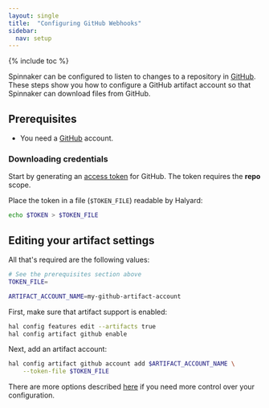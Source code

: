 ```yaml
---
layout: single
title:  "Configuring GitHub Webhooks"
sidebar:
  nav: setup
---
```


{% include toc %}

Spinnaker can be configured to listen to changes to a repository in
[GitHub](https://github.com). These steps show you how to configure a GitHub
artifact account so that Spinnaker can download files from GitHub.

## Prerequisites

* You need a [GitHub](https://github.com) account.

### Downloading credentials

Start by generating an [access token](https://github.com/settings/tokens) for
GitHub. The token requires the __repo__ scope. 

Place the token in a file (`$TOKEN_FILE`) readable by Halyard:

```bash
echo $TOKEN > $TOKEN_FILE
```

## Editing your artifact settings

All that's required are the following values:

```bash
# See the prerequisites section above
TOKEN_FILE=

ARTIFACT_ACCOUNT_NAME=my-github-artifact-account
```

First, make sure that artifact support is enabled:

```bash
hal config features edit --artifacts true
hal config artifact github enable
```

Next, add an artifact account:

```bash
hal config artifact github account add $ARTIFACT_ACCOUNT_NAME \
    --token-file $TOKEN_FILE
```

There are more options described
[here](/reference/halyard/commands#hal-config-artifact-github-account-edit)
if you need more control over your configuration.
